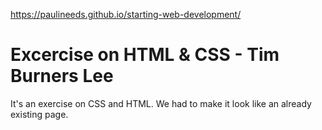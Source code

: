 https://paulineeds.github.io/starting-web-development/

# Excercise on HTML & CSS - Tim Burners Lee

It's an exercise on CSS and HTML. We had to make it look like an already existing page.
